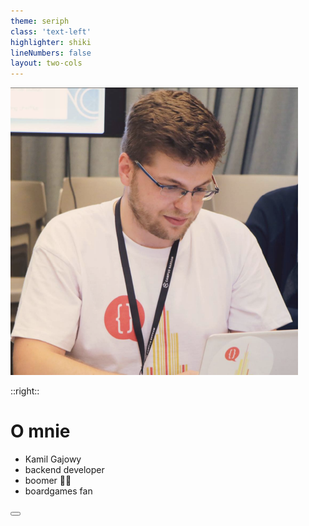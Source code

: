 ```yaml
---
theme: seriph
class: 'text-left'
highlighter: shiki
lineNumbers: false
layout: two-cols
---
```



<img src="/img/kgajowy.png" class="m-40 h-40 rounded-1/2 shadow" />

::right::
 
<div class="self-center">

# O mnie
- Kamil Gajowy
- backend developer
- boomer 👴🏻
- boardgames fan

</div>




<div class="abs-br m-6 flex gap-2">
  <button @click="$slidev.nav.openInEditor()" title="Open in Editor" class="text-xl icon-btn opacity-50 !border-none !hover:text-white">
    <carbon:edit />
  </button>
  <a href="https://github.com/kgajowy" target="_blank" alt="GitHub"
    class="text-xl icon-btn opacity-50 !border-none !hover:text-white">
    <carbon-logo-github />
  </a>
</div>
